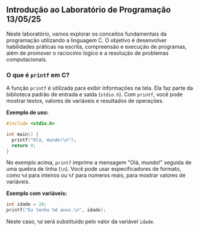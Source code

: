 
  ## Introdução ao Laboratório de Programação 13/05/25

  Neste laboratório, vamos explorar os conceitos fundamentais da programação utilizando a linguagem C. O objetivo é desenvolver habilidades práticas na escrita, compreensão e execução de programas, além de promover o raciocínio lógico e a resolução de problemas computacionais.

  ### O que é `printf` em C?

  A função `printf` é utilizada para exibir informações na tela. Ela faz parte da biblioteca padrão de entrada e saída (`stdio.h`). Com `printf`, você pode mostrar textos, valores de variáveis e resultados de operações.

  **Exemplo de uso:**

  ```c
  #include <stdio.h>

  int main() {
    printf("Olá, mundo!\n");
    return 0;
  }
  ```

  No exemplo acima, `printf` imprime a mensagem "Olá, mundo!" seguida de uma quebra de linha (`\n`). Você pode usar especificadores de formato, como `%d` para inteiros ou `%f` para números reais, para mostrar valores de variáveis.

  **Exemplo com variáveis:**

  ```c
  int idade = 20;
  printf("Eu tenho %d anos.\n", idade);
  ```

  Neste caso, `%d` será substituído pelo valor da variável `idade`.